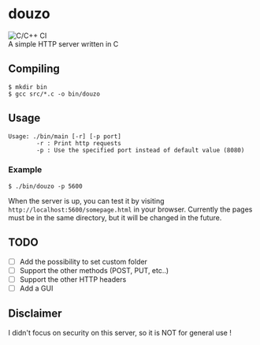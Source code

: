 # douzo
![C/C++ CI](https://github.com/A-Rain-Lover/douzo/workflows/C/C++%20CI/badge.svg) <br />
A simple HTTP server written in C
## Compiling
```console
$ mkdir bin
$ gcc src/*.c -o bin/douzo
```
## Usage
```console
Usage: ./bin/main [-r] [-p port]
        -r : Print http requests
        -p : Use the specified port instead of default value (8080)
```
### Example
```console
$ ./bin/douzo -p 5600 
```
When the server is up, you can test it by visiting `http://localhost:5600/somepage.html` in your browser.
Currently the pages must be in the same directory, but it will be changed in the future.

## TODO
* [ ] Add the possibility to set custom folder
* [ ] Support the other methods (POST, PUT, etc..)
* [ ] Support the other HTTP headers
* [ ] Add a GUI

## Disclaimer
I didn't focus on security on this server, so it is NOT for general use !
